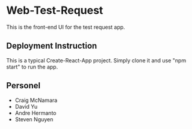 # Web-Test-Request

This is the front-end UI for the test request app.


## Deployment Instruction

This is a typical Create-React-App project. Simply clone it and use "npm start" to run the app.


## Personel
- Craig McNamara
- David Yu
- Andre Hermanto
- Steven Nguyen
